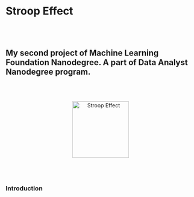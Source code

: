 # Stroop Effect

<br>
<br>

## My second project of Machine Learning Foundation Nanodegree. A part of Data Analyst Nanodegree program.

<br>
<br>

<p align = 'center'>
    <img src= 'https://camo.githubusercontent.com/1f2b00dad71fad0d737a1c55daee37fed28f2b6c/68747470733a2f2f732d6d656469612d63616368652d616b302e70696e696d672e636f6d2f6f726967696e616c732f35652f62302f32382f35656230323837626538636563623134396434356234646230326434626231352e706e67' width = '150' height = '150' alt = 'Stroop Effect'>
</p>

<br>
<br>

### Introduction

